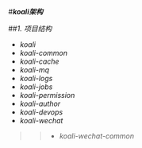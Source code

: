 #***koali架构***

##*1. 项目结构*
   - *koali*
   - *koali-common*
   - *koali-cache*
   - *koali-mq*
   - *koali-logs*
   - *koali-jobs*
   - *koali-permission*
   - *koali-author*
   - *koali-devops*
   - *koali-wechat*
   >> + *koali-wechat-common*
   >>
    